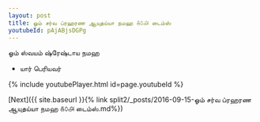 ```yaml
---
layout: post
title: ஓம் சர்வ ப்ரஹரண ஆயுதய்யா நமஹ ௧௦௮ டைம்ஸ்
youtubeId: pAjABjsDGPg
---
```

 
 
 ஓம் ஸ்வயம் ஷ்ரேஷ்டாய நமஹ  
 
 -  யார் பெரியவர் 
 
  
 
  
 
 
 
 
 
 


{% include youtubePlayer.html id=page.youtubeId %}
 
[Next]({{ site.baseurl }}{% link  split2/_posts/2016-09-15-ஓம் சர்வ ப்ரஹரண ஆயுதய்யா நமஹ ௧௦௮ டைம்ஸ்.md%})
 
